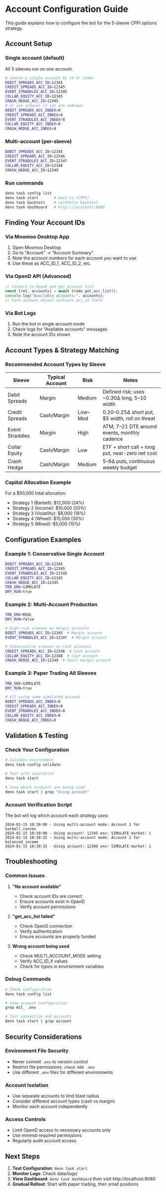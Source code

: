 # Account Configuration Guide

This guide explains how to configure the bot for the 5-sleeve CPPI options strategy.

## Account Setup

### Single account (default)
All 5 sleeves run on one account.

```bash
# choose a single account by id or index
DEBIT_SPREADS_ACC_ID=12345
CREDIT_SPREADS_ACC_ID=12345
EVENT_STRADDLES_ACC_ID=12345
COLLAR_EQUITY_ACC_ID=12345
CRASH_HEDGE_ACC_ID=12345
# or use indexes if ids are unknown
DEBIT_SPREADS_ACC_INDEX=0
CREDIT_SPREADS_ACC_INDEX=0
EVENT_STRADDLES_ACC_INDEX=0
COLLAR_EQUITY_ACC_INDEX=0
CRASH_HEDGE_ACC_INDEX=0
```

### Multi-account (per-sleeve)
```bash
DEBIT_SPREADS_ACC_ID=12345
CREDIT_SPREADS_ACC_ID=12346
EVENT_STRADDLES_ACC_ID=12347
COLLAR_EQUITY_ACC_ID=12348
CRASH_HEDGE_ACC_ID=12349
```

### Run commands

```bash
deno task config list
deno task start       # main.ts (CPPI)
deno task backtest    # synthetic backtest
deno task dashboard   # http://localhost:8080
```

## Finding Your Account IDs

### Via Moomoo Desktop App
1. Open Moomoo Desktop
2. Go to "Account" → "Account Summary"
3. Note the account numbers for each account you want to use
4. Use these as ACC_ID_1, ACC_ID_2, etc.

### Via OpenD API (Advanced)
```typescript
// Connect to OpenD and get account list
const [ret, accounts] = await trade.get_acc_list();
console.log("Available accounts:", accounts);
// Each account object contains acc_id field
```

### Via Bot Logs
1. Run the bot in single account mode
2. Check logs for "Available accounts" messages
3. Note the account IDs shown

## Account Types & Strategy Matching

### Recommended Account Types by Sleeve

| Sleeve | Typical Account | Risk | Notes |
|--------|----------------|------|-------|
| Debit Spreads | Margin | Medium | Defined risk; uses ~0.30Δ long, $5–$10 width |
| Credit Spreads | Cash/Margin | Low–Med | 0.20–0.25Δ short put, $5 width, roll on threat |
| Event Straddles | Margin | High | ATM, 7–21 DTE around events, monthly cadence |
| Collar Equity | Cash/Margin | Low | ETF + short call + long put, near-zero net cost |
| Crash Hedge | Cash/Margin | Medium | 5–8Δ puts, continuous weekly budget |

### Capital Allocation Example

For a $50,000 total allocation:
- Strategy 1 (Barbell): $12,000 (24%)
- Strategy 2 (Income): $10,000 (20%)  
- Strategy 3 (Volatility): $8,000 (16%)
- Strategy 4 (Wheel): $15,000 (30%)
- Strategy 5 (Mixed): $5,000 (10%)

## Configuration Examples

### Example 1: Conservative Single Account
```bash
DEBIT_SPREADS_ACC_ID=12345
CREDIT_SPREADS_ACC_ID=12345
EVENT_STRADDLES_ACC_ID=12345
COLLAR_EQUITY_ACC_ID=12345
CRASH_HEDGE_ACC_ID=12345
TRD_ENV=SIMULATE
DRY_RUN=true
```

### Example 2: Multi-Account Production
```bash
TRD_ENV=REAL
DRY_RUN=false

# High-risk sleeves on margin accounts
DEBIT_SPREADS_ACC_ID=12345  # Margin account
EVENT_STRADDLES_ACC_ID=12347  # Margin account

# Conservative sleeves on cash accounts  
CREDIT_SPREADS_ACC_ID=12346  # Cash account
COLLAR_EQUITY_ACC_ID=12348  # Cash account
CRASH_HEDGE_ACC_ID=12349  # Small margin account
```

### Example 3: Paper Trading All Sleeves
```bash
TRD_ENV=SIMULATE
DRY_RUN=true

# All using same simulated account
DEBIT_SPREADS_ACC_INDEX=0
CREDIT_SPREADS_ACC_INDEX=0
EVENT_STRADDLES_ACC_INDEX=0
COLLAR_EQUITY_ACC_INDEX=0
CRASH_HEDGE_ACC_INDEX=0
```

## Validation & Testing

### Check Your Configuration
```bash
# Validate environment
deno task config validate

# Test with simulation
deno task start

# View which accounts are being used
deno task start | grep "Using account"
```

### Account Verification Script
The bot will log which account each strategy uses:
```
2024-01-15 10:30:00 - Using multi-account mode: Account 1 for barbell_convex
2024-01-15 10:30:00 - Using account: 12345 env: SIMULATE market: 1
2024-01-15 10:30:15 - Using multi-account mode: Account 2 for balanced_income  
2024-01-15 10:30:15 - Using account: 12346 env: SIMULATE market: 1
```

## Troubleshooting

### Common Issues

1. **"No account available"**
   - Check account IDs are correct
   - Ensure accounts exist in OpenD
   - Verify account permissions

2. **"get_acc_list failed"**
   - Check OpenD connection
   - Verify authentication
   - Ensure accounts are properly funded

3. **Wrong account being used**
   - Check MULTI_ACCOUNT_MODE setting
   - Verify ACC_ID_X values
   - Check for typos in environment variables

### Debug Commands
```bash
# Check configuration
deno task config list

# View account configuration
grep ACC_ .env

# Test connection and accounts
deno task start | grep account
```

## Security Considerations

### Environment File Security
- Never commit `.env` to version control
- Restrict file permissions: `chmod 600 .env`
- Use different `.env` files for different environments

### Account Isolation
- Use separate accounts to limit blast radius
- Consider different account types (cash vs margin)
- Monitor each account independently

### Access Controls
- Limit OpenD access to necessary accounts only
- Use minimal required permissions
- Regularly audit account access

## Next Steps

1. **Test Configuration**: `deno task start`
2. **Monitor Logs**: Check data/logs/
3. **View Dashboard**: `deno task dashboard` then visit http://localhost:8080
4. **Gradual Rollout**: Start with paper trading, then small positions